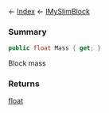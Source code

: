 ← [Index](Api-Index) ← [IMySlimBlock](VRage.Game.ModAPI.Ingame.IMySlimBlock)

### Summary

```csharp
public float Mass { get; }
```

Block mass

### Returns

[float](System.Single)

